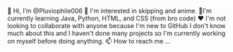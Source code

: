  👋 Hi, I’m @Pluviophile006
 👀 I'm interested in skipping and anime.
 🌱I'm currently learning Java, Python, HTML, and CSS (from bro code)
 ❤️ I'm not looking to collaborate with anyone because I'm new to GitHub I don't know much about this and I haven't done many projects so I'm currently working on myself before doing anything.
 📫 How to reach me ...

<!---
Pluviophile006/Pluviophile006 is a ✨ special ✨ repository because its `README.md` (this file) appears on your GitHub profile.
You can click the Preview link to take a look at your changes.
--->
